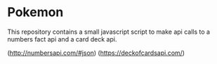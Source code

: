 # Pokemon

This repository contains a small javascript script to make api calls to a numbers fact api and a card deck api.

(http://numbersapi.com/#json)
(https://deckofcardsapi.com/)
